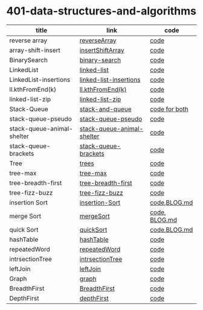 # 401-data-structures-and-algorithms


title |link |code
------|------|------|
reverse array|[reverseArray](https://github.com/BayanKhalil/401-data-structures-and-algorithms/blob/main/challenges/reverseArray/src/com/reverse-array/src/com/company/Readme.md)|[code](https://github.com/BayanKhalil/401-data-structures-and-algorithms/blob/main/challenges/reverseArray/src/com/reverse-array/src/com/company/Main.java)
array-shift-insert|[insertShiftArray](https://github.com/BayanKhalil/401-data-structures-and-algorithms/blob/main/challenges/array-insert-shift/src/Readme.md)|[code](https://github.com/BayanKhalil/401-data-structures-and-algorithms/blob/main/challenges/array-insert-shift/src/com/company/Main.java)
BinarySearch|[binary-search](https://github.com/BayanKhalil/binary-search/blob/main/binarySearch.png)|[code](https://github.com/BayanKhalil/binary-search/blob/main/Main.java)
LinkedList |[linked-list](https://github.com/BayanKhalil/401-data-structures-and-algorithms/blob/linked-list/Data-Structures/data%20structure%20descreption%20folder/linkedList.md)|[code](https://github.com/BayanKhalil/401-data-structures-and-algorithms/tree/linked-list/Data-Structures/lib/src/main/java/Data/Structures)
LinkedList-insertions|[linked-list-insertions](https://github.com/BayanKhalil/401-data-structures-and-algorithms/blob/main/Data-Structures/LinkedList/data%20structure%20descreption%20folder/linked-list-insertions.md)|[code](https://github.com/BayanKhalil/401-data-structures-and-algorithms/blob/main/Data-Structures/LinkedList/lib/src/main/java/Data/Structures/linkedList.java)
ll.kthFromEnd(k)|[ll.kthFromEnd(k)](https://github.com/BayanKhalil/401-data-structures-and-algorithms/blob/main/Data-Structures/LinkedList/data%20structure%20descreption%20folder/linked-list-kth.md)|[code](https://github.com/BayanKhalil/401-data-structures-and-algorithms/blob/main/Data-Structures/LinkedList/lib/src/main/java/Data/Structures/linkedList.java)
linked-list-zip|[linked-list-zip](https://github.com/BayanKhalil/401-data-structures-and-algorithms/blob/main/Data-Structures/LinkedList/data%20structure%20descreption%20folder/linked-list-zip.md)|[code](https://github.com/BayanKhalil/401-data-structures-and-algorithms/blob/main/Data-Structures/LinkedList/lib/src/main/java/Data/Structures/linkedList.java)
Stack-Queue|[stack-and-queue](https://github.com/BayanKhalil/401-data-structures-and-algorithms/blob/main/Data-Structures/StackAndQueue/StackAndQueue%20Description%20folder/stack-and-queue.md)|[code for both](https://github.com/BayanKhalil/401-data-structures-and-algorithms/tree/main/Data-Structures/StackAndQueue/app/src/main/java/StackAndQueue)
stack-queue-pseudo|[stack-queue-pseudo](https://github.com/BayanKhalil/401-data-structures-and-algorithms/blob/main/Data-Structures/StackAndQueue/StackAndQueue%20Description%20folder/stack-queue-pseudo.md)|[code](https://github.com/BayanKhalil/401-data-structures-and-algorithms/blob/main/Data-Structures/StackAndQueue/app/src/main/java/StackAndQueue/pseudoQueue.java)
stack-queue-animal-shelter|[stack-queue-animal-shelter](https://github.com/BayanKhalil/401-data-structures-and-algorithms/blob/main/Data-Structures/StackAndQueue/StackAndQueue%20Description%20folder/animalShelter.md)|[code](https://github.com/BayanKhalil/401-data-structures-and-algorithms/blob/main/Data-Structures/StackAndQueue/app/src/main/java/StackAndQueue/AnimalShelter.java)
stack-queue-brackets|[stack-queue-brackets](https://github.com/BayanKhalil/401-data-structures-and-algorithms/blob/main/Data-Structures/StackAndQueue/StackAndQueue%20Description%20folder/validateBrackets.md)|[code](https://github.com/BayanKhalil/401-data-structures-and-algorithms/blob/main/Data-Structures/StackAndQueue/app/src/main/java/StackAndQueue/validateBrackets.java)
Tree|[trees](https://github.com/BayanKhalil/401-data-structures-and-algorithms/blob/main/Data-Structures/Tree/Tree%20Description%20folder/trees.md)|[code](https://github.com/BayanKhalil/401-data-structures-and-algorithms/tree/main/Data-Structures/Tree/app/src/main/java/Tree)
tree-max|[tree-max](https://github.com/BayanKhalil/401-data-structures-and-algorithms/blob/main/Data-Structures/Tree/Tree%20Description%20folder/treeMax.md)|[code](https://github.com/BayanKhalil/401-data-structures-and-algorithms/blob/main/Data-Structures/Tree/app/src/main/java/Tree/BinaryTree.java)
tree-breadth-first|[tree-breadth-first](https://github.com/BayanKhalil/401-data-structures-and-algorithms/blob/main/Data-Structures/Tree/Tree%20Description%20folder/breadthFirstTree.md)|[code](https://github.com/BayanKhalil/401-data-structures-and-algorithms/blob/main/Data-Structures/Tree/app/src/main/java/Tree/BinaryTree.java)
tree-fizz-buzz|[tree-fizz-buzz](https://github.com/BayanKhalil/401-data-structures-and-algorithms/blob/main/Data-Structures/Tree/Tree%20Description%20folder/fizzbuzz.md)|[code](https://github.com/BayanKhalil/401-data-structures-and-algorithms/blob/main/Data-Structures/Tree/app/src/main/java/Tree/BinaryTree.java)
insertion Sort|[insertion-Sort](https://github.com/BayanKhalil/401-data-structures-and-algorithms/blob/main/Data-Structures/InsertionSort/Sort%20description%20folder/insertionSort.md)|[code](https://github.com/BayanKhalil/401-data-structures-and-algorithms/blob/main/Data-Structures/InsertionSort/lib/src/main/java/InsertionSort/InsertionSort.java),[BLOG.md](https://github.com/BayanKhalil/401-data-structures-and-algorithms/blob/main/Data-Structures/InsertionSort/BLOG.md)
merge Sort|[mergeSort](https://github.com/BayanKhalil/401-data-structures-and-algorithms/blob/main/Data-Structures/InsertionSort/Sort%20description%20folder/mergeSort.md)|[code](https://github.com/BayanKhalil/401-data-structures-and-algorithms/blob/main/Data-Structures/InsertionSort/lib/src/main/java/InsertionSort/MergeSort.java), [BLOG.md](https://github.com/BayanKhalil/401-data-structures-and-algorithms/blob/main/Data-Structures/InsertionSort/BLOG.md)
quick Sort|[quickSort](https://github.com/BayanKhalil/401-data-structures-and-algorithms/blob/main/Data-Structures/InsertionSort/Sort%20description%20folder/quickSort.md)|[code](https://github.com/BayanKhalil/401-data-structures-and-algorithms/blob/main/Data-Structures/InsertionSort/lib/src/main/java/InsertionSort/QuickSort.java),[BLOG.md](https://github.com/BayanKhalil/401-data-structures-and-algorithms/blob/main/Data-Structures/InsertionSort/BLOG.md)
hashTable|[hashTable](https://github.com/BayanKhalil/401-data-structures-and-algorithms/blob/main/Data-Structures/HashTable/description%20Folder/hashTable.md)|[code](https://github.com/BayanKhalil/401-data-structures-and-algorithms/blob/main/Data-Structures/HashTable/lib/src/main/java/HashTable/HashTable.java)
repeatedWord|[repeatedWord](https://github.com/BayanKhalil/401-data-structures-and-algorithms/blob/main/Data-Structures/HashTable/description%20Folder/repeatedWord.md)|[code](https://github.com/BayanKhalil/401-data-structures-and-algorithms/blob/main/Data-Structures/HashTable/lib/src/main/java/HashTable/RepeatedWord.java)
intrsectionTree|[intrsectionTree](https://github.com/BayanKhalil/401-data-structures-and-algorithms/blob/main/Data-Structures/HashTable/description%20Folder/intersectionTree.md)|[code](https://github.com/BayanKhalil/401-data-structures-and-algorithms/blob/main/Data-Structures/HashTable/lib/src/main/java/HashTable/IntersectionTree.java)
leftJoin|[leftJoin](https://github.com/BayanKhalil/401-data-structures-and-algorithms/blob/main/Data-Structures/HashTable/description%20Folder/leftJoin.md)|[code](https://github.com/BayanKhalil/401-data-structures-and-algorithms/blob/main/Data-Structures/HashTable/lib/src/main/java/HashTable/LeftJoin.java)
Graph|[graph](https://github.com/BayanKhalil/401-data-structures-and-algorithms/blob/main/Data-Structures/Graphs/data%20structure%20descreption%20folder/linkedList.md)|[code](https://github.com/BayanKhalil/401-data-structures-and-algorithms/blob/main/Data-Structures/Graphs/lib/src/main/java/Data/Structures/Graph.java)
BreadthFirst|[BreadthFirst](https://github.com/BayanKhalil/401-data-structures-and-algorithms/blob/main/Data-Structures/Graphs/data%20structure%20descreption%20folder/breadthFirst.md)|[code](https://github.com/BayanKhalil/401-data-structures-and-algorithms/blob/main/Data-Structures/Graphs/lib/src/main/java/Data/Structures/Graph.java)
DepthFirst|[depthFirst](https://github.com/BayanKhalil/401-data-structures-and-algorithms/blob/main/Data-Structures/Graphs/data%20structure%20descreption%20folder/depthFirst.md)|[code](https://github.com/BayanKhalil/401-data-structures-and-algorithms/blob/main/Data-Structures/Graphs/lib/src/main/java/Data/Structures/Graph.java)

